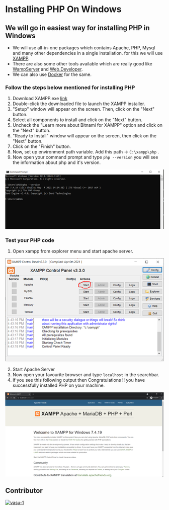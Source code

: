 # Installing PHP On Windows

## We will go in easiest way for installing PHP in Windows

- We will use all-in-one packages which contains Apache, PHP, Mysql and many other dependencies in a single installation. for this we will use [XAMPP](http://www.apachefriends.org/xampp.html).
- There are also some other tools available which are really good like [WampServer](http://www.wampserver.com/en/) and [Web.Developer](http://www.devside.net/server/webdeveloper).
- We can also use [Docker](https://www.docker.com/) for the same.

### Follow the steps below mentioned for installing PHP

1. Download XAMPP.exe [link](http://www.apachefriends.org/xampp.html)
2. Double-click the downloaded file to launch the XAMPP installer.
3. "Setup" window will appear on the screen. Then, click on the "Next" button.
4. Select all components to install and click on the "Next" button.
5. Uncheck the "Learn more about Bitnami for XAMPP" option and click on the "Next" button.
6. "Ready to Install" window will appear on the screen, then click on the "Next" button.
7. Click on the "Finish" button.
8. Now, set up environment path variable. Add this path -> `C:\xampp\php` .
9. Now open your command prompt and type ` php --version ` you will see the information about php and it's version. 

![cmd.png](cmd.PNG)

### Test your PHP code

1. Open xampp from explorer menu and start apache server.

![xampp.png](xampp.PNG)

2. Start Apache Server
3. Now open your favourite browser and type ` localhost ` in the searchbar.
4. if you see this following output then Congratulations !! you have successfully installed PHP on your machine.

![localhost.png](localhost.PNG)
<br/>

## Contributor
[![vasu-1](https://contrib.rocks/image?repo=vasu-1/vasu-1)](https://github.com/vasu-1)